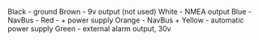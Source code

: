 Black - ground
Brown - 9v output (not used)
White - NMEA output
Blue - NavBus -
Red - + power supply
Orange - NavBus +
Yellow - automatic power supply
Green - external alarm output, 30v
